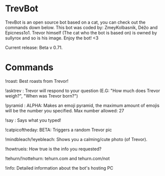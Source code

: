 # TrevBot
TrevBot is an open source bot based on a cat, you can check out the commands down below. This bot was coded by: ZmeyKolbasnik, Déžo and Epicness1o1. Trevor himself (The cat who the bot is based on) is owned by sullyrox and so is his image. Enjoy the bot! <3

Current release: Beta v 0.71.
# Commands
!roast: Best roasts from Trevor!

!asktrev <question>: Trevor will respond to your question (E.G: "How much does Trevor weigh?", "When was Trevor born?")

!pyramid <number>: ALPHA: Makes an emoji pyramid, the maximum amount of emojis will be the number you specified. Max number allowed: 27

!say <phrase>: Says what you typed!

!catpicoftheday: BETA: Triggers a random Trevor pic

!mindbleach/!eyebleach: Shows you a calming/cute photo (of Trevor).

!howtrueis: How true is the info you requested?

!tehurn/!nottehurn: tehurn.com and tehurn.com/not

!info: Detailed information about the bot's hosting PC
